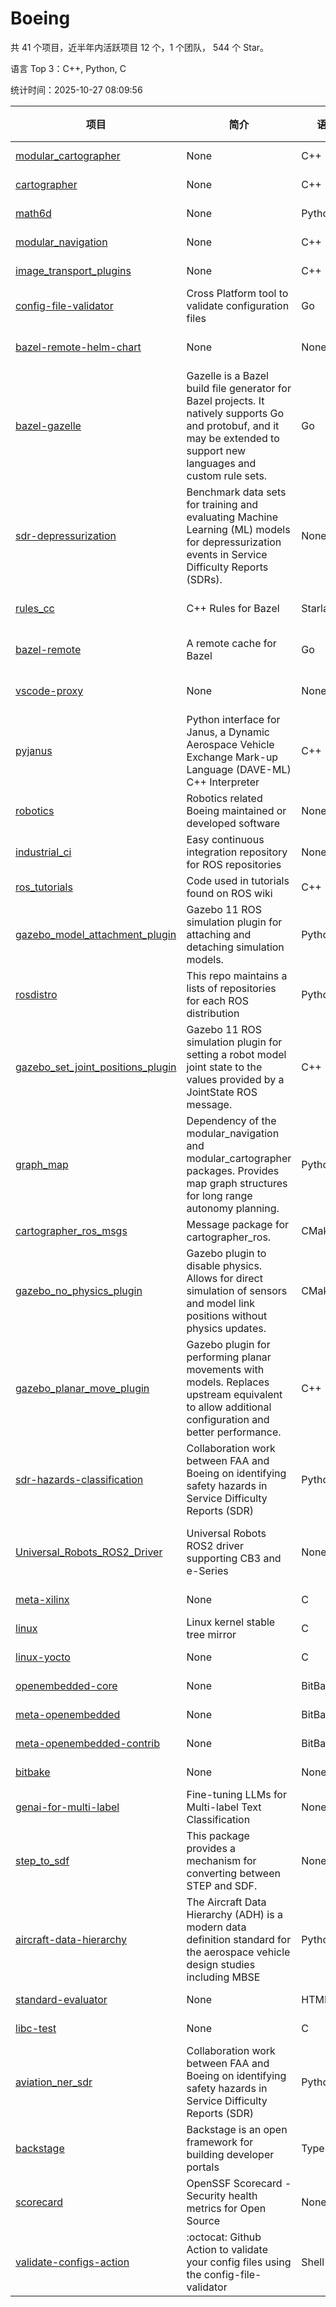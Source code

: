 # Boeing

共 41 个项目，近半年内活跃项目 12 个，1 个团队， 544 个 Star。

语言 Top 3：C++, Python, C

统计时间：2025-10-27 08:09:56

| 项目 | 简介 | 语言 | Star 数 | 协议 | 创建时间 | 最后更新时间 | 最后提交时间 |
| --- | --- | --- | --- | --- | --- | --- | --- |
| [modular_cartographer](https://github.com/Boeing/modular_cartographer) | None | C++ | 13 | Other | 2020-11-23 | 2025-10-18 | 2023-11-24 |
| [cartographer](https://github.com/Boeing/cartographer) | None | C++ | 27 | Other | 2020-11-23 | 2025-10-18 | 2023-11-24 |
| [math6d](https://github.com/Boeing/math6d) | None | Python | 4 | Other | 2020-11-24 | 2024-01-19 | 2020-11-24 |
| [modular_navigation](https://github.com/Boeing/modular_navigation) | None | C++ | 11 | Other | 2020-11-24 | 2025-10-18 | 2023-11-24 |
| [image_transport_plugins](https://github.com/Boeing/image_transport_plugins) | None | C++ | 2 | Other | 2021-06-17 | 2024-01-19 | 2021-06-17 |
| [config-file-validator](https://github.com/Boeing/config-file-validator) | Cross Platform tool to validate configuration files | Go | 436 | Apache License 2.0 | 2022-12-06 | 2025-10-25 | 2025-10-23 |
| [bazel-remote-helm-chart](https://github.com/Boeing/bazel-remote-helm-chart) | None | None | 1 | Apache License 2.0 | 2023-02-20 | 2023-05-03 | 2023-03-28 |
| [bazel-gazelle](https://github.com/Boeing/bazel-gazelle) | Gazelle is a Bazel build file generator for Bazel projects. It natively supports Go and protobuf, and it may be extended to support new languages and custom rule sets. | Go | 0 | Apache License 2.0 | 2023-05-19 | 2024-10-15 | 2023-10-24 |
| [sdr-depressurization](https://github.com/Boeing/sdr-depressurization) | Benchmark data sets for training and evaluating Machine Learning (ML) models for depressurization events in Service Difficulty Reports (SDRs).  | None | 0 | MIT License | 2023-05-19 | 2023-05-19 | 2024-02-01 |
| [rules_cc](https://github.com/Boeing/rules_cc) | C++ Rules for Bazel | Starlark | 0 | Apache License 2.0 | 2023-07-26 | 2023-10-24 | 2023-10-24 |
| [bazel-remote](https://github.com/Boeing/bazel-remote) | A remote cache for Bazel | Go | 0 | Apache License 2.0 | 2023-07-27 | 2023-10-24 | 2023-10-24 |
| [vscode-proxy](https://github.com/Boeing/vscode-proxy) | None | None | 0 | Apache License 2.0 | 2023-08-14 | 2023-08-14 | 2023-08-14 |
| [pyjanus](https://github.com/Boeing/pyjanus) | Python interface for Janus, a Dynamic Aerospace Vehicle Exchange Mark-up Language (DAVE-ML) C++ Interpreter | C++ | 1 | Other | 2023-08-16 | 2024-10-22 | 2024-10-03 |
| [robotics](https://github.com/Boeing/robotics) | Robotics related Boeing maintained or developed software | None | 0 | - | 2023-09-18 | 2024-07-30 | 2024-07-30 |
| [industrial_ci](https://github.com/Boeing/industrial_ci) | Easy continuous integration repository for ROS repositories | None | 0 | Apache License 2.0 | 2023-10-12 | 2024-01-19 | 2023-09-06 |
| [ros_tutorials](https://github.com/Boeing/ros_tutorials) | Code used in tutorials found on ROS wiki | C++ | 0 | - | 2023-10-12 | 2024-01-19 | 2023-10-12 |
| [gazebo_model_attachment_plugin](https://github.com/Boeing/gazebo_model_attachment_plugin) | Gazebo 11 ROS simulation plugin for attaching and detaching simulation models. | Python | 2 | Apache License 2.0 | 2023-10-12 | 2025-02-26 | 2024-01-18 |
| [rosdistro](https://github.com/Boeing/rosdistro) | This repo maintains a lists of repositories for each ROS distribution | Python | 0 | Other | 2023-10-16 | 2024-01-19 | 2024-02-22 |
| [gazebo_set_joint_positions_plugin](https://github.com/Boeing/gazebo_set_joint_positions_plugin) | Gazebo 11 ROS simulation plugin for setting a robot model joint state to the values provided by a JointState ROS message. | C++ | 3 | Apache License 2.0 | 2023-11-10 | 2024-09-16 | 2024-04-03 |
| [graph_map](https://github.com/Boeing/graph_map) | Dependency of the modular_navigation and modular_cartographer packages. Provides map graph structures for long range autonomy planning.  | Python | 1 | Other | 2023-11-23 | 2024-11-01 | 2023-11-24 |
| [cartographer_ros_msgs](https://github.com/Boeing/cartographer_ros_msgs) | Message package for cartographer_ros. | CMake | 0 | Other | 2023-11-24 | 2024-01-19 | 2023-11-24 |
| [gazebo_no_physics_plugin](https://github.com/Boeing/gazebo_no_physics_plugin) | Gazebo plugin to disable physics. Allows for direct simulation of sensors and model link positions without physics updates. | CMake | 1 | Apache License 2.0 | 2023-11-24 | 2024-03-17 | 2024-02-21 |
| [gazebo_planar_move_plugin](https://github.com/Boeing/gazebo_planar_move_plugin) | Gazebo plugin for performing planar movements with models. Replaces upstream equivalent to allow additional configuration and better performance. | C++ | 1 | Apache License 2.0 | 2023-11-24 | 2024-04-03 | 2024-04-03 |
| [sdr-hazards-classification](https://github.com/Boeing/sdr-hazards-classification) | Collaboration work between FAA and Boeing on identifying safety hazards in Service Difficulty Reports (SDR) | Python | 6 | MIT License | 2023-12-11 | 2025-08-05 | 2024-05-21 |
| [Universal_Robots_ROS2_Driver](https://github.com/Boeing/Universal_Robots_ROS2_Driver) | Universal Robots ROS2 driver supporting CB3 and e-Series | None | 0 | BSD 3-Clause "New" or "Revised" License | 2024-01-23 | 2024-01-23 | 2024-01-17 |
| [meta-xilinx](https://github.com/Boeing/meta-xilinx) | None | C | 0 | MIT License | 2024-04-22 | 2024-07-09 | 2024-07-09 |
| [linux](https://github.com/Boeing/linux) | Linux kernel stable tree mirror | C | 0 | Other | 2024-04-22 | 2024-07-08 | 2025-10-27 |
| [linux-yocto](https://github.com/Boeing/linux-yocto) | None | C | 1 | Other | 2024-04-22 | 2025-10-18 | 2025-10-24 |
| [openembedded-core](https://github.com/Boeing/openembedded-core) | None | BitBake | 3 | Other | 2024-04-22 | 2025-10-18 | 2025-10-24 |
| [meta-openembedded](https://github.com/Boeing/meta-openembedded) | None | BitBake | 2 | MIT License | 2024-04-22 | 2025-10-18 | 2025-10-27 |
| [meta-openembedded-contrib](https://github.com/Boeing/meta-openembedded-contrib) | None | BitBake | 1 | MIT License | 2024-04-22 | 2025-10-18 | 2025-10-22 |
| [bitbake](https://github.com/Boeing/bitbake) | None | None | 0 | - | 2024-04-22 | 2024-07-09 | 2025-10-17 |
| [genai-for-multi-label](https://github.com/Boeing/genai-for-multi-label) | Fine-tuning LLMs for Multi-label Text Classification | None | 0 | - | 2024-07-01 | 2024-07-01 | 2024-07-01 |
| [step_to_sdf](https://github.com/Boeing/step_to_sdf) | This package provides a mechanism for converting between STEP and SDF. | None | 0 | - | 2024-08-12 | 2024-08-12 | 2024-08-12 |
| [aircraft-data-hierarchy](https://github.com/Boeing/aircraft-data-hierarchy) | The Aircraft Data Hierarchy (ADH) is a modern data definition standard for the aerospace vehicle design studies including MBSE | Python | 14 | Apache License 2.0 | 2024-09-18 | 2025-10-18 | 2025-10-17 |
| [standard-evaluator](https://github.com/Boeing/standard-evaluator) | None | HTML | 10 | Other | 2024-09-18 | 2025-10-18 | 2025-06-24 |
| [libc-test](https://github.com/Boeing/libc-test) | None | C | 3 | Other | 2024-11-06 | 2025-10-25 | 2024-12-04 |
| [aviation_ner_sdr](https://github.com/Boeing/aviation_ner_sdr) | Collaboration work between FAA and Boeing on identifying safety hazards in Service Difficulty Reports (SDR) | Python | 0 | MIT License | 2024-12-10 | 2024-12-20 | 2024-12-20 |
| [backstage](https://github.com/Boeing/backstage) | Backstage is an open framework for building developer portals | TypeScript | 0 | Apache License 2.0 | 2025-01-10 | 2025-05-01 | 2025-05-01 |
| [scorecard](https://github.com/Boeing/scorecard) | OpenSSF Scorecard - Security health metrics for Open Source | None | 0 | Apache License 2.0 | 2025-10-17 | 2025-10-17 | 2025-10-13 |
| [validate-configs-action](https://github.com/Boeing/validate-configs-action) | :octocat: Github Action to validate your config files using the config-file-validator | Shell | 1 | Apache License 2.0 | 2025-10-24 | 2025-10-24 | 2025-10-24 |
